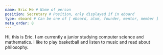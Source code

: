 ```yaml
---
name: Eric He # Name of person
position: Secretary # Position, only displayed if in eboard
type: eboard # Can be one of [ eboard, alum, founder, mentor, member ]
meta_order: 8
---
```

Hi, this is Eric. I am currently a junior studying computer science and mathematics. I like to play basketball and listen to music and read about philosophy.
